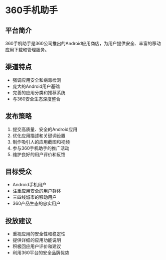 # 360手机助手

## 平台简介
360手机助手是360公司推出的Android应用商店，为用户提供安全、丰富的移动应用下载和管理服务。

## 渠道特点
- 强调应用安全和病毒检测
- 庞大的Android用户基础
- 完善的应用分类和推荐系统
- 与360安全生态深度整合

## 发布策略
1. 提交高质量、安全的Android应用
2. 优化应用描述和关键词设置
3. 制作吸引人的应用截图和视频
4. 参与360手机助手的推广活动
5. 维护良好的用户评价和反馈

## 目标受众
- Android手机用户
- 注重应用安全的用户群体
- 三四线城市的移动用户
- 360产品生态的忠实用户

## 投放建议
- 重视应用的安全性和稳定性
- 提供详细的应用功能说明
- 积极回应用户评价和建议
- 利用360平台的安全品牌优势